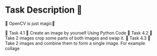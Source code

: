 # Task Description 📄
🔴 OpenCV is just magic🔴

🔅 Task 4.1
📌 Create an image by yourself Using Python Code 
🔅 Task 4.2
📌 Take 2 images crop some parts of both images and swap it. 
🔅 Task 4.3
📌 Take 2 images and combine them to form a single image. For example collage 

